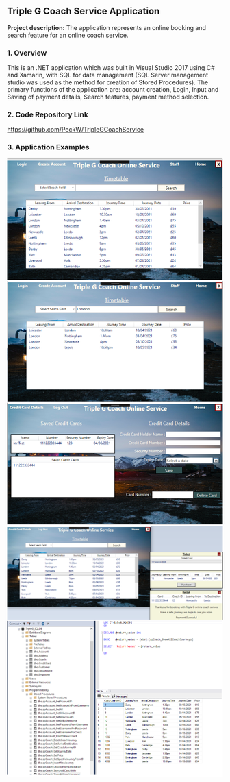 ## Triple G Coach Service Application

**Project description:** The application represents an online booking and search feature for an online coach service. 

### 1. Overview

This is an .NET application which was built in Visual Studio 2017 using C# and Xamarin, with SQL for data management (SQL Server management studio was used as the method for creation of Stored Procedures). The primary functions of the application are: account creation, Login, Input and Saving of payment details, Search features, payment method selection.  

### 2. Code Repository Link
https://github.com/PeckW/TripleGCoachService

### 3. Application Examples

<img src="images/TripleGHome.png"/>
<img src="images/TripleGSearch.png"/>
<img src="images/TripleGCards.png"/>
<img src="images/TripleGTicket.png"/>
<img src="images/TripleGSQL.png"/>

